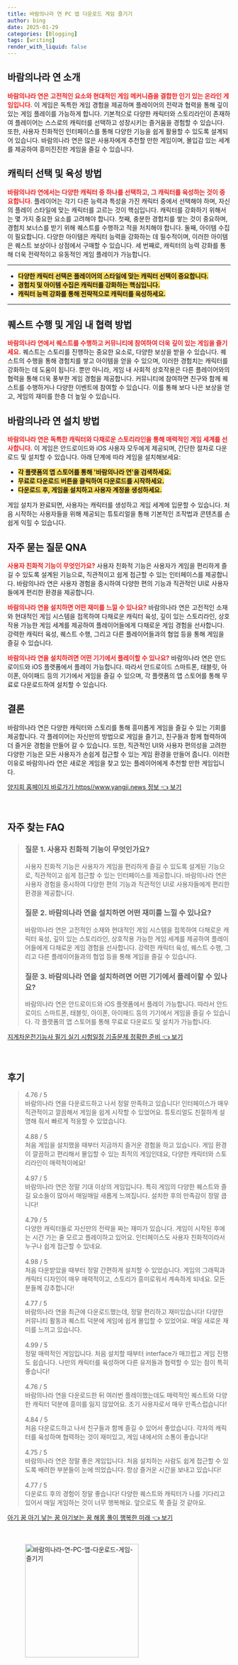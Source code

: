 ```yaml
---
title: 바람의나라 연 PC 앱 다운로드 게임 즐기기
author: bing
date: 2025-01-29
categories: [Blogging]
tags: [writing]
render_with_liquid: false
---
```



<h2 id='바람의나라연소개'>바람의나라 연 소개</h2>

<p><b><span style="color: #ee2323;">바람의나라 연은 고전적인 요소와 현대적인 게임 메커니즘을 결합한 인기 있는 온라인 게임입니다.</span></b> 이 게임은 독특한 게임 경험을 제공하며 플레이어의 전략과 협력을 통해 깊이 있는 게임 플레이를 가능하게 합니다. 기본적으로 다양한 캐릭터와 스토리라인이 존재하여 플레이어는 스스로의 캐릭터를 선택하고 성장시키는 즐거움을 경험할 수 있습니다. 또한, 사용자 친화적인 인터페이스를 통해 다양한 기능을 쉽게 활용할 수 있도록 설계되어 있습니다. 바람의나라 연은 많은 사용자에게 추천할 만한 게임이며, 몰입감 있는 세계를 제공하여 흥미진진한 게임을 즐길 수 있습니다.</p>

<h2 id='캐릭터선택및육성'>캐릭터 선택 및 육성 방법</h2>

<p><b><span style="color: #ee2323;">바람의나라 연에서는 다양한 캐릭터 중 하나를 선택하고, 그 캐릭터를 육성하는 것이 중요합니다.</span></b> 플레이어는 각기 다른 능력과 특성을 가진 캐릭터 중에서 선택해야 하며, 자신의 플레이 스타일에 맞는 캐릭터를 고르는 것이 핵심입니다. 캐릭터를 강화하기 위해서는 몇 가지 중요한 요소를 고려해야 합니다. 첫째, 충분한 경험치를 쌓는 것이 중요하며, 경험치 보너스를 받기 위해 퀘스트를 수행하고 적을 처치해야 합니다. 둘째, 아이템 수집이 필요합니다. 다양한 아이템은 캐릭터 능력을 강화하는 데 필수적이며, 이러한 아이템은 퀘스트 보상이나 상점에서 구매할 수 있습니다. 세 번째로, 캐릭터의 능력 강화를 통해 더욱 전략적이고 유동적인 게임 플레이가 가능합니다.</p>

<hr />

<ul>
    <li><b><span style="background-color: #ffe066;">다양한 캐릭터 선택은 플레이어의 스타일에 맞는 캐릭터 선택이 중요합니다.</span></b></li>
    <li><b><span style="background-color: #ffe066;">경험치 및 아이템 수집은 캐릭터를 강화하는 핵심입니다.</span></b></li>
    <li><b><span style="background-color: #ffe066;">캐릭터 능력 강화를 통해 전략적으로 캐릭터를 육성하세요.</span></b></li>
</ul>

<hr />

<h2 id='퀘스트수행및협력'>퀘스트 수행 및 게임 내 협력 방법</h2>

<p><b><span style="color: #ee2323;">바람의나라 연에서 퀘스트를 수행하고 커뮤니티에 참여하여 더욱 깊이 있는 게임을 즐기세요.</span></b> 퀘스트는 스토리를 진행하는 중요한 요소로, 다양한 보상을 받을 수 있습니다. 퀘스트의 수행을 통해 경험치를 쌓고 아이템을 얻을 수 있으며, 이러한 경험치는 캐릭터를 강화하는 데 도움이 됩니다. 뿐만 아니라, 게임 내 사회적 상호작용은 다른 플레이어와의 협력을 통해 더욱 풍부한 게임 경험을 제공합니다. 커뮤니티에 참여하면 친구와 함께 퀘스트를 수행하거나 다양한 이벤트에 참여할 수 있습니다. 이를 통해 보다 나은 보상을 얻고, 게임의 재미를 한층 더 높일 수 있습니다.</p>

<h2 id='설치방법'>바람의나라 연 설치 방법</h2>

<p><b><span style="color: #ee2323;">바람의나라 연은 독특한 캐릭터와 다채로운 스토리라인을 통해 매력적인 게임 세계를 선사합니다.</span></b> 이 게임은 안드로이드와 iOS 사용자 모두에게 제공되며, 간단한 절차로 다운로드 및 설치할 수 있습니다. 아래 단계에 따라 게임을 설치해보세요:</p>

<ul>
    <li><b><span style="background-color: #ffe066;">각 플랫폼의 앱 스토어를 통해 '바람의나라 연'을 검색하세요.</span></b></li>
    <li><b><span style="background-color: #ffe066;">무료로 다운로드 버튼을 클릭하여 다운로드를 시작하세요.</span></b></li>
    <li><b><span style="background-color: #ffe066;">다운로드 후, 게임을 설치하고 사용자 계정을 생성하세요.</span></b></li>
</ul>

<p>게임 설치가 완료되면, 사용자는 캐릭터를 생성하고 게임 세계에 입문할 수 있습니다. 처음 시작하는 사용자들을 위해 제공되는 튜토리얼을 통해 기본적인 조작법과 콘텐츠를 손쉽게 익힐 수 있습니다.</p>

<h2 id='자주묻는질문'>자주 묻는 질문 QNA</h2>

<p><b><span style="color: #ee2323;">사용자 친화적 기능이 무엇인가요?</span></b> 사용자 친화적 기능은 사용자가 게임을 편리하게 즐길 수 있도록 설계된 기능으로, 직관적이고 쉽게 접근할 수 있는 인터페이스를 제공합니다. 바람의나라 연은 사용자 경험을 중시하여 다양한 편의 기능과 직관적인 UI로 사용자들에게 편리한 환경을 제공합니다.</p>

<p><b><span style="color: #ee2323;">바람의나라 연을 설치하면 어떤 재미를 느낄 수 있나요?</span></b> 바람의나라 연은 고전적인 소재와 현대적인 게임 시스템을 접목하여 다채로운 캐릭터 육성, 깊이 있는 스토리라인, 상호작용 가능한 게임 세계를 제공하여 플레이어들에게 다채로운 게임 경험을 선사합니다. 강력한 캐릭터 육성, 퀘스트 수행, 그리고 다른 플레이어들과의 협업 등을 통해 게임을 즐길 수 있습니다.</p>

<p><b><span style="color: #ee2323;">바람의나라 연을 설치하려면 어떤 기기에서 플레이할 수 있나요?</span></b> 바람의나라 연은 안드로이드와 iOS 플랫폼에서 플레이 가능합니다. 따라서 안드로이드 스마트폰, 태블릿, 아이폰, 아이패드 등의 기기에서 게임을 즐길 수 있으며, 각 플랫폼의 앱 스토어를 통해 무료로 다운로드하여 설치할 수 있습니다.</p>

<h2 id='결론'>결론</h2>

<p>바람의나라 연은 다양한 캐릭터와 스토리를 통해 흥미롭게 게임을 즐길 수 있는 기회를 제공합니다. 각 플레이어는 자신만의 방법으로 게임을 즐기고, 친구들과 함께 협력하여 더 즐거운 경험을 만들어 갈 수 있습니다. 또한, 직관적인 UI와 사용자 편의성을 고려한 다양한 기능은 모든 사용자가 손쉽게 접근할 수 있는 게임 환경을 만들어 줍니다. 이러한 이유로 바람의나라 연은 새로운 게임을 찾고 있는 플레이어에게 추천할 만한 게임입니다.</p>


<p><a class="click-button" title="양지회 홈페이지 바로가기 https//www.yangji.news 정보" href="https://aptwhite.github.io/posts/%EC%96%91%EC%A7%80%ED%9A%8C-%ED%99%88%ED%8E%98%EC%9D%B4%EC%A7%80-%EB%B0%94%EB%A1%9C%EA%B0%80%EA%B8%B0-httpswww.yangji.news-%EC%A0%95%EB%B3%B4/" rel="dofollow">양지회 홈페이지 바로가기 https//www.yangji.news 정보 👈 보기</a></p><br>
<h2 id='자주_찾는_FAQ'>자주 찾는 FAQ</h2>
<div itemscope="" itemtype="https://schema.org/FAQPage">
<blockquote>
<div itemscope="" itemprop="mainEntity" itemtype="https://schema.org/Question">
<h3 itemprop="name">질문 1. 사용자 친화적 기능이 무엇인가요?</h3>
<div itemscope="" itemprop="acceptedAnswer" itemtype="https://schema.org/Answer">
<span itemprop="text">
<p>사용자 친화적 기능은 사용자가 게임을 편리하게 즐길 수 있도록 설계된 기능으로, 직관적이고 쉽게 접근할 수 있는 인터페이스를 제공합니다. 바람의나라 연은 사용자 경험을 중시하여 다양한 편의 기능과 직관적인 UI로 사용자들에게 편리한 환경을 제공합니다.</p>
</span>
</div>
</div>
<div itemscope="" itemprop="mainEntity" itemtype="https://schema.org/Question">
<h3 itemprop="name">질문 2. 바람의나라 연을 설치하면 어떤 재미를 느낄 수 있나요?</h3>
<div itemscope="" itemprop="acceptedAnswer" itemtype="https://schema.org/Answer">
<span itemprop="text">
<p>바람의나라 연은 고전적인 소재와 현대적인 게임 시스템을 접목하여 다채로운 캐릭터 육성, 깊이 있는 스토리라인, 상호작용 가능한 게임 세계를 제공하여 플레이어들에게 다채로운 게임 경험을 선사합니다. 강력한 캐릭터 육성, 퀘스트 수행, 그리고 다른 플레이어들과의 협업 등을 통해 게임을 즐길 수 있습니다.</p>
</span>
</div>
</div>
<div itemscope="" itemprop="mainEntity" itemtype="https://schema.org/Question">
<h3 itemprop="name">질문 3. 바람의나라 연을 설치하려면 어떤 기기에서 플레이할 수 있나요?</h3>
<div itemscope="" itemprop="acceptedAnswer" itemtype="https://schema.org/Answer">
<span itemprop="text">
<p>바람의나라 연은 안드로이드와 iOS 플랫폼에서 플레이 가능합니다. 따라서 안드로이드 스마트폰, 태블릿, 아이폰, 아이패드 등의 기기에서 게임을 즐길 수 있습니다. 각 플랫폼의 앱 스토어를 통해 무료로 다운로드 및 설치가 가능합니다.</p>
</span>
</div>
</div>
</blockquote>
</div>
<p><a class="click-button" title="지게차운전기능사 필기 실기 시험일정 기출문제 정확한 준비" href="https://aptwhite.github.io/posts/%EC%A7%80%EA%B2%8C%EC%B0%A8%EC%9A%B4%EC%A0%84%EA%B8%B0%EB%8A%A5%EC%82%AC-%ED%95%84%EA%B8%B0-%EC%8B%A4%EA%B8%B0-%EC%8B%9C%ED%97%98%EC%9D%BC%EC%A0%95-%EA%B8%B0%EC%B6%9C%EB%AC%B8%EC%A0%9C-%EC%A0%95%ED%99%95%ED%95%9C-%EC%A4%80%EB%B9%84/" rel="dofollow">지게차운전기능사 필기 실기 시험일정 기출문제 정확한 준비 👈 보기</a></p><br>
<h2 id='후기'>후기</h2>
<div itemscope itemtype="https://schema.org/Product">
  <blockquote>
  <div itemprop="review" itemscope itemtype="https://schema.org/Review">
      <div itemprop="reviewRating" itemscope itemtype="https://schema.org/Rating"> <span itemprop="ratingValue">4.76</span> / <span itemprop="bestRating">5</span> </div>
      <span itemprop="reviewBody">바람의나라 연을 다운로드하고 나서 정말 만족하고 있습니다! 인터페이스가 매우 직관적이고 깔끔해서 게임을 쉽게 시작할 수 있었어요. 튜토리얼도 친절하게 설명해 줘서 빠르게 적응할 수 있었습니다.</span>
  </div>
  <br>
  <div itemprop="review" itemscope itemtype="https://schema.org/Review">
      <div itemprop="reviewRating" itemscope itemtype="https://schema.org/Rating"> <span itemprop="ratingValue">4.88</span> / <span itemprop="bestRating">5</span> </div>
      <span itemprop="reviewBody">처음 게임을 설치했을 때부터 지금까지 즐거운 경험을 하고 있습니다. 게임 환경이 깔끔하고 편리해서 몰입할 수 있는 최적의 게임인데요, 다양한 캐릭터와 스토리라인이 매력적이에요!</span>
  </div>
  <br>
  <div itemprop="review" itemscope itemtype="https://schema.org/Review">
      <div itemprop="reviewRating" itemscope itemtype="https://schema.org/Rating"> <span itemprop="ratingValue">4.97</span> / <span itemprop="bestRating">5</span> </div>
      <span itemprop="reviewBody">바람의나라 연은 정말 기대 이상의 게임입니다. 특히 게임의 다양한 퀘스트와 즐길 요소들이 많아서 매일매일 새롭게 느껴집니다. 설치한 후의 만족감이 정말 큽니다!</span>
  </div>
  <br>
  <div itemprop="review" itemscope itemtype="https://schema.org/Review">
      <div itemprop="reviewRating" itemscope itemtype="https://schema.org/Rating"> <span itemprop="ratingValue">4.79</span> / <span itemprop="bestRating">5</span> </div>
      <span itemprop="reviewBody">다양한 캐릭터들로 자신만의 전략을 짜는 재미가 있습니다. 게임이 시작된 후에는 시간 가는 줄 모르고 플레이하고 있어요. 인터페이스도 사용자 친화적이라서 누구나 쉽게 접근할 수 있네요.</span>
  </div>
  <br>
  <div itemprop="review" itemscope itemtype="https://schema.org/Review">
      <div itemprop="reviewRating" itemscope itemtype="https://schema.org/Rating"> <span itemprop="ratingValue">4.98</span> / <span itemprop="bestRating">5</span> </div>
      <span itemprop="reviewBody">처음 다운받았을 때부터 정말 간편하게 설치할 수 있었습니다. 게임의 그래픽과 캐릭터 디자인이 매우 매력적이고, 스토리가 흥미로워서 계속하게 되네요. 모든 분들께 강추합니다!</span>
  </div>
  <br>
  <div itemprop="review" itemscope itemtype="https://schema.org/Review">
      <div itemprop="reviewRating" itemscope itemtype="https://schema.org/Rating"> <span itemprop="ratingValue">4.77</span> / <span itemprop="bestRating">5</span> </div>
      <span itemprop="reviewBody">바람의나라 연을 최근에 다운로드했는데, 정말 편리하고 재미있습니다! 다양한 커뮤니티 활동과 퀘스트 덕분에 게임에 쉽게 몰입할 수 있었어요. 매일 새로운 재미를 느끼고 있습니다.</span>
  </div>
  <br>
  <div itemprop="review" itemscope itemtype="https://schema.org/Review">
      <div itemprop="reviewRating" itemscope itemtype="https://schema.org/Rating"> <span itemprop="ratingValue">4.99</span> / <span itemprop="bestRating">5</span> </div>
      <span itemprop="reviewBody">정말 매력적인 게임입니다. 처음 설치할 때부터 interface가 매끄럽고 게임 진행도 쉽습니다. 나만의 캐릭터를 육성하며 다른 유저들과 협력할 수 있는 점이 특히 좋습니다!</span>
  </div>
  <br>
  <div itemprop="review" itemscope itemtype="https://schema.org/Review">
      <div itemprop="reviewRating" itemscope itemtype="https://schema.org/Rating"> <span itemprop="ratingValue">4.76</span> / <span itemprop="bestRating">5</span> </div>
      <span itemprop="reviewBody">바람의나라 연을 다운로드한 뒤 여러번 플레이했는데도 매력적인 퀘스트와 다양한 캐릭터 덕분에 흥미를 잃지 않았어요. 초기 사용자로서 매우 만족스럽습니다!</span>
  </div>
  <br>
  <div itemprop="review" itemscope itemtype="https://schema.org/Review">
      <div itemprop="reviewRating" itemscope itemtype="https://schema.org/Rating"> <span itemprop="ratingValue">4.84</span> / <span itemprop="bestRating">5</span> </div>
      <span itemprop="reviewBody">처음 다운로드하고 나서 친구들과 함께 즐길 수 있어서 좋았습니다. 각자의 캐릭터를 육성하며 협력하는 것이 재미있고, 게임 내에서의 소통이 좋습니다!</span>
  </div>
  <br>
  <div itemprop="review" itemscope itemtype="https://schema.org/Review">
      <div itemprop="reviewRating" itemscope itemtype="https://schema.org/Rating"> <span itemprop="ratingValue">4.75</span> / <span itemprop="bestRating">5</span> </div>
      <span itemprop="reviewBody">바람의나라 연은 정말 좋은 게임입니다. 처음 설치하는 사람도 쉽게 접근할 수 있도록 배려한 부분들이 눈에 띄었습니다. 항상 즐거운 시간을 보내고 있습니다!</span>
  </div>
  <br>
  <div itemprop="review" itemscope itemtype="https://schema.org/Review">
      <div itemprop="reviewRating" itemscope itemtype="https://schema.org/Rating"> <span itemprop="ratingValue">4.77</span> / <span itemprop="bestRating">5</span> </div>
      <span itemprop="reviewBody">다운로드 후의 경험이 정말 좋습니다! 다양한 퀘스트와 캐릭터가 나를 기다리고 있어서 매일 게임하는 것이 너무 행복해요. 앞으로도 쭉 즐길 것 같아요.</span>
  </div>
  </blockquote>
</div>
<p><a class="click-button" title="아기 꿈 아기 낳는 꿈 아기보는 꿈 해몽 풀이 행복한 미래" href="https://aptwhite.github.io/posts/%EC%95%84%EA%B8%B0-%EA%BF%88-%EC%95%84%EA%B8%B0-%EB%82%B3%EB%8A%94-%EA%BF%88-%EC%95%84%EA%B8%B0%EB%B3%B4%EB%8A%94-%EA%BF%88-%ED%95%B4%EB%AA%BD-%ED%92%80%EC%9D%B4-%ED%96%89%EB%B3%B5%ED%95%9C-%EB%AF%B8%EB%9E%98/" rel="dofollow">아기 꿈 아기 낳는 꿈 아기보는 꿈 해몽 풀이 행복한 미래 👈 보기</a></p><br>
<figure class="image"><img src="https://aptwhite.github.io/assets/img/thumbnail/바람의나라-연-PC-앱-다운로드-게임-즐기기.webp" alt="바람의나라-연-PC-앱-다운로드-게임-즐기기" width="256" height="256"></figure>